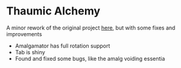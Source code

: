 # Thaumic Alchemy

A minor rework of the original project [here](https://minecraft.curseforge.com/projects/thaumic-alchemy), but with some fixes and improvements
- Amalgamator has full rotation support
- Tab is shiny
- Found and fixed some bugs, like the amalg voiding essentia